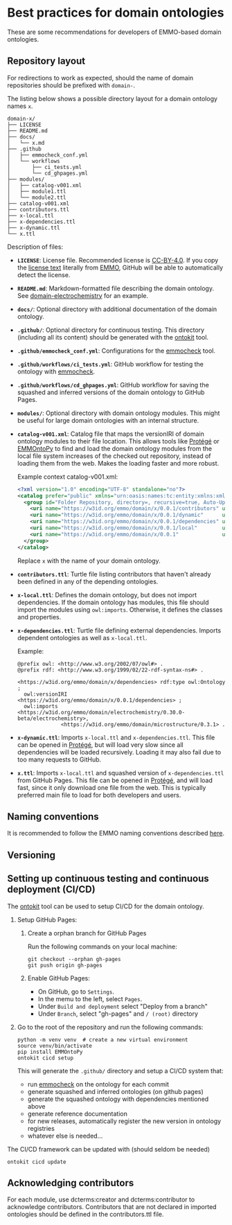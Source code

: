 # Best practices for domain ontologies
These are some recommendations for developers of EMMO-based domain ontologies.


## Repository layout
For redirections to work as expected, should the name of domain repositories should be prefixed with `domain-`.

The listing below shows a possible directory layout for a domain ontology names `x`.

```tree
domain-x/
├── LICENSE
├── README.md
├── docs/
│   └── x.md
├── .github
│   ├── emmocheck_conf.yml
│   └── workflows
│       ├── ci_tests.yml
│       └── cd_ghpages.yml
├── modules/
│   ├── catalog-v001.xml
│   ├── module1.ttl
│   └── module2.ttl
├── catalog-v001.xml
├── contributors.ttl
├── x-local.ttl
├── x-dependencies.ttl
├── x-dynamic.ttl
└── x.ttl
```

Description of files:
- **`LICENSE`**: License file. Recommended license is [CC-BY-4.0].
  If you copy the [license text] literally from [EMMO], GitHub will be able to automatically detect the license.
- **`README.md`**: Markdown-formatted file describing the domain ontology.
  See [domain-electrochemistry] for an example.
- **`docs/`**: Optional directory with additional documentation of the domain ontology.
- **`.github/`**: Optional directory for continuous testing.
  This directory (including all its content) should be generated with the [ontokit] tool.
- **`.github/emmocheck_conf.yml`**: Configurations for the [emmocheck] tool.
- **`.github/workflows/ci_tests.yml`**: GitHub workflow for testing the ontology with [emmocheck].
- **`.github/workflows/cd_ghpages.yml`**: GitHub workflow for saving the squashed and inferred versions of the domain ontology to GitHub Pages.
- **`modules/`**: Optional directory with domain ontology modules.
  This might be useful for large domain ontologies with an internal structure.
- **`catalog-v001.xml`**: Catalog file that maps the versionIRI of domain ontology modules to their file location.
  This allows tools like [Protégé] or [EMMOntoPy] to find and load the domain ontology modules from the local file system increases of the checked out repository, instead of loading them from the web.
  Makes the loading faster and more robust.

  Example context catalog-v001.xml:
  ```xml
  <?xml version="1.0" encoding="UTF-8" standalone="no"?>
  <catalog prefer="public" xmlns="urn:oasis:names:tc:entity:xmlns:xml:catalog">
    <group id="Folder Repository, directory=, recursive=true, Auto-Update=false, version=2" prefer="public" xml:base="">
      <uri name="https://w3id.org/emmo/domain/x/0.0.1/contributors" uri="./contributors.ttl"/>
      <uri name="https://w3id.org/emmo/domain/x/0.0.1/dynamic"      uri="./x-dynamic.ttl"/>
      <uri name="https://w3id.org/emmo/domain/x/0.0.1/dependencies" uri="./x-external.ttl"/>
      <uri name="https://w3id.org/emmo/domain/x/0.0.1/local"        uri="./x-local.ttl"/>
      <uri name="https://w3id.org/emmo/domain/x/0.0.1"              uri="./x.ttl"/>
    </group>
  </catalog>
  ```
  Replace `x` with the name of your domain ontology.
- **`contributors.ttl`**: Turtle file listing contributors that haven't already been defined in any of the depending ontologies.
- **`x-local.ttl`**: Defines the domain ontology, but does not import dependencies.
  If the domain ontology has modules, this file should import the modules using `owl:imports`.
  Otherwise, it defines the classes and properties.
- **`x-dependencies.ttl`**: Turtle file defining external dependencies.
  Imports dependent ontologies as well as `x-local.ttl`.

  Example:
  ```turtle
  @prefix owl: <http://www.w3.org/2002/07/owl#> .
  @prefix rdf: <http://www.w3.org/1999/02/22-rdf-syntax-ns#> .

  <https://w3id.org/emmo/domain/x/dependencies> rdf:type owl:Ontology ;
    owl:versionIRI <https://w3id.org/emmo/domain/x/0.0.1/dependencies> ;
    owl:imports <https://w3id.org/emmo/domain/electrochemistry/0.30.0-beta/electrochemistry>,
                <https://w3id.org/emmo/domain/microstructure/0.3.1> .
  ```
- **`x-dynamic.ttl`**: Imports `x-local.ttl` and `x-dependencies.ttl`.
  This file can be opened in [Protégé], but will load very slow since all dependencies will be loaded recursively.
  Loading it may also fail due to too many requests to GitHub.
- **`x.ttl`**: Imports `x-local.ttl` and squashed version of `x-dependencies.ttl` from GitHub Pages.
  This file can be opened in [Protégé], and will load fast, since it only download one file from the web.
  This is typically preferred main file to load for both developers and users.


## Naming conventions
It is recommended to follow the EMMO naming conventions described [here](https://github.com/emmo-repo/EMMO/blob/master/doc/EMMO_governance.md#emmo-conventions).


## Versioning


## Setting up continuous testing and continuous deployment (CI/CD)
The [ontokit] tool can be used to setup CI/CD for the domain ontology.


1. Setup GitHub Pages:

   1. Create a orphan branch for GitHub Pages

      Run the following commands on your local machine:

          git checkout --orphan gh-pages
          git push origin gh-pages

   2. Enable GitHub Pages:
      - On GitHub, go to `Settings`.
      - In the memu to the left, select `Pages`.
      - Under `Build and deployment` select "Deploy from a branch"
      - Under `Branch`, select "gh-pages" and `/ (root)` directory

2. Go to the root of the repository and run the following commands:

       python -m venv venv  # create a new virtual environment
       source venv/bin/activate
       pip install EMMOntoPy
       ontokit cicd setup

   This will generate the `.github/` directory and setup a CI/CD system that:
   - run [emmocheck] on the ontology for each commit
   - generate squashed and inferred ontologies (on github pages)
   - generate the squashed ontology with dependencies mentioned above
   - generate reference documentation
   - for new releases, automatically register the new version in ontology registries
   - whatever else is needed...

The CI/CD framework can be updated with (should seldom be needed)

    ontokit cicd update


## Acknowledging contributors
For each module, use dcterms:creator and dcterms:contributor to acknowledge contributors.
Contributors that are not declared in imported ontologies should be defined in the contributors.ttl file.



[CC-BY-4.0]: https://creativecommons.org/licenses/by/4.0/
[license text]: https://raw.githubusercontent.com/emmo-repo/EMMO/refs/heads/master/LICENSE
[EMMO]: https://github.com/emmo-repo/EMMO
[domain-electrochemistry]: https://github.com/emmo-repo/domain-electrochemistry
[Protégé]: https://protege.stanford.edu/products.php#desktop-protege
[EMMOntoPy]: https://github.com/emmo-repo/EMMOntoPy
[emmocheck]: https://emmo-repo.github.io/EMMOntoPy/stable/tools-instructions/#emmocheck
[ci_tests.yml]: https://github.com/emmo-repo/domain-microscopy/blob/master/.github/workflows/ci_tests.yml
[cd_ghpages.yml]: https://github.com/emmo-repo/domain-microscopy/blob/master/.github/workflows/ci_tests.yml
[ontokit]: https://emmo-repo.github.io/EMMOntoPy/stable/tools-instructions/#ontokit
[emmocheck]: https://emmo-repo.github.io/EMMOntoPy/stable/tools-instructions/#emmocheck
